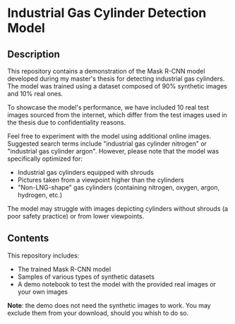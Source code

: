 # Industrial Gas Cylinder Detection Model
## Description
This repository contains a demonstration of the Mask R-CNN model developed during my master's thesis for detecting industrial gas cylinders. The model was trained using a dataset composed of 90% synthetic images and 10% real ones.

To showcase the model's performance, we have included 10 real test images sourced from the internet, which differ from the test images used in the thesis due to confidentiality reasons.

Feel free to experiment with the model using additional online images. Suggested search terms include "industrial gas cylinder nitrogen" or "industrial gas cylinder argon". However, please note that the model was specifically optimized for:
- Industrial gas cylinders equipped with shrouds
- Pictures taken from a viewpoint higher than the cylinders
- "Non-LNG-shape" gas cylinders (containing nitrogen, oxygen, argon, hydrogen, etc.)

The model may struggle with images depicting cylinders without shrouds (a poor safety practice) or from lower viewpoints.

## Contents
This repository includes:

- The trained Mask R-CNN model
- Samples of various types of synthetic datasets
- A demo notebook to test the model with the provided real images or your own images

**Note**: the demo does not need the synthetic images to work. You may exclude them from your download, should you whish to do so.

